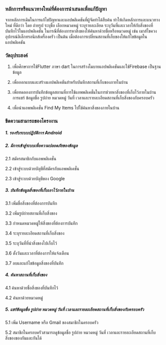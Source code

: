 ### หลักการหรือแนวทางใหม่ที่ต้องการนําเสนอเพื่อแก้ปัญหา
จากหลักการเดิมในการแก้ไขปัญหาและแอปพลิเคชันที่ผู้จัดทําได้สืบค้น ทําให้เกิดหลักการและแนวทางใหม่
ที่ดีกว่า โดย ถ่ายรูป ระบุชื่อ เลือกหมวดหมู่ ระบุรายละเอียด ระบุวันที่และเวลาให้กับสิ่งของที่บันทึกไว้ในแอปพลิเคชัน
ในกรณีที่ต้องการหาสิ่งของให้ค้นหาด้วยชื่อหรือหมวดหมู่ เช่น เมาส์ไขควง อุปกรณ์อิเล็กทรอนิกส์เครื่องครัว เป็นต้น
เมื่อต้องการเปลี่ยนสถานที่เก็บของให้แก้ไขข้อมูลในแอปพลิเคชัน

### วัตถุประสงค์
1. เพื่อศึกษาการใช้Flutter ภาษา dart ในการสร้างโมบายแอปพลิเคชันและใช้Firebase เป็นฐานข้อมูล

2. เพื่อออกแบบและสร้างแอปพลิเคชันสําหรับบันทึกสถานที่เก็บของภายในบ้าน

3. เพื่อทดลองการบันทึกข้อมูลสถานที่การใช้แอพพลิเคชั่นในการช่วยหาสิ่งของที่เก็บไว้ภายในบ้าน การแชร์
ข้อมูลชื่อ รูปถ่าย หมวดหมู่ วันที่ เวลาและรายละเอียดสถานที่เก็บสิ่งของกับครอบครัว

4. เพื่อนําแอพพลิเคชั่น Find My Items ไปใช้ค้นหาสิ่งของภายในบ้าน

### ขีดความสามารถของโครงงาน

##### 1. รองรับระบบปฏิบัติการ Android

##### 2. มีการเข้าสู่ระบบเพื่อความปลอดภัยของข้อมูล

2.1 สมัครสมาชิกกับแอพพลิเคชั่น

2.2 เข้าสู่ระบบด้วยบัญชีที่สมัครกับแอพพลิเคชั่น

2.3 เข้าสู่ระบบด้วยบัญชีของ Google

##### 3. บันทึกข้อมูลสิ่งของที่เก็บเอาไว้ภายในบ้าน

3.1 เพิ่มชื่อสิ่งของที่ต้องการบันทึก

3.2 เพิ่มรูปถ่ายสถานที่เก็บสิ่งของ

3.3 กําหนดหมวดหมู่ให้สิ่งของที่ต้องการบันทึก

3.4 ระบุรายละเอียดสถานที่เก็บสิ่งของ

3.5 ระบุวันที่ที่นําสิ่งของไปเก็บไว้

3.6 ตั้งวันและเวลาที่ต้องการให้แจ้งเตือน

3.7 ลบและแก้ไขข้อมูลสิ่งของที่บันทึก

##### 4. ค้นหาสถานที่เก็บสิ่งของ

4.1 ค้นหาด้วยชื่อสิ่งของที่บันทึกไว้

4.2 ค้นหาด้วยหมวดหมู่

##### 5. แชร์ข้อมูลชื่อ รูปถ่าย หมวดหมู่ วันที่ เวลาและรายละเอียดสถานที่เก็บสิ่งของกับครอบครัว

5.1 เพิ่ม Username หรือ Gmail ของสมาชิกในครอบครัว

5.2 สมาชิกในครอบครัวสามารถดูข้อมูลชื่อ รูปถ่าย หมวดหมู่ วันที่ เวลาและรายละเอียดสถานที่เก็บสิ่งของของกันและกันได้
